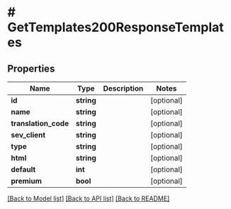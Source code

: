 # # GetTemplates200ResponseTemplates

## Properties

Name | Type | Description | Notes
------------ | ------------- | ------------- | -------------
**id** | **string** |  | [optional]
**name** | **string** |  | [optional]
**translation_code** | **string** |  | [optional]
**sev_client** | **string** |  | [optional]
**type** | **string** |  | [optional]
**html** | **string** |  | [optional]
**default** | **int** |  | [optional]
**premium** | **bool** |  | [optional]

[[Back to Model list]](../../README.md#models) [[Back to API list]](../../README.md#endpoints) [[Back to README]](../../README.md)
